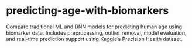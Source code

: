 # predicting-age-with-biomarkers
Compare traditional ML and DNN models for predicting human age using biomarker data. Includes preprocessing, outlier removal, model evaluation, and real-time prediction support using Kaggle’s Precision Health dataset.
